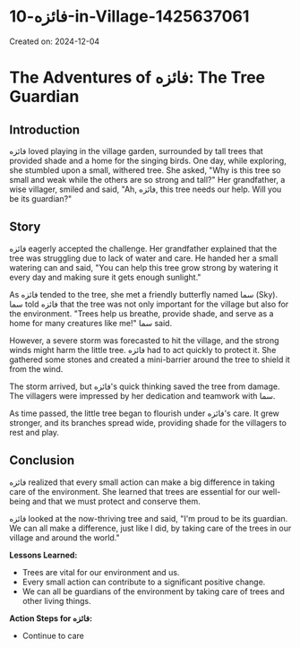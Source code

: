 # فائزه-10-in-Village-1425637061

Created on: 2024-12-04

**The Adventures of فائزه: The Tree Guardian**
=============================================

**Introduction**
---------------

فائزه loved playing in the village garden, surrounded by tall trees that provided shade and a home for the singing birds. One day, while exploring, she stumbled upon a small, withered tree. She asked, "Why is this tree so small and weak while the others are so strong and tall?" Her grandfather, a wise villager, smiled and said, "Ah, فائزه, this tree needs our help. Will you be its guardian?"

**Story**
--------

فائزه eagerly accepted the challenge. Her grandfather explained that the tree was struggling due to lack of water and care. He handed her a small watering can and said, "You can help this tree grow strong by watering it every day and making sure it gets enough sunlight."

As فائزه tended to the tree, she met a friendly butterfly named سما (Sky). سما told فائزه that the tree was not only important for the village but also for the environment. "Trees help us breathe, provide shade, and serve as a home for many creatures like me!" سما said.

However, a severe storm was forecasted to hit the village, and the strong winds might harm the little tree. فائزه had to act quickly to protect it. She gathered some stones and created a mini-barrier around the tree to shield it from the wind.

The storm arrived, but فائزه's quick thinking saved the tree from damage. The villagers were impressed by her dedication and teamwork with سما.

As time passed, the little tree began to flourish under فائزه's care. It grew stronger, and its branches spread wide, providing shade for the villagers to rest and play.

**Conclusion**
--------------

فائزه realized that every small action can make a big difference in taking care of the environment. She learned that trees are essential for our well-being and that we must protect and conserve them.

 فائزه looked at the now-thriving tree and said, "I'm proud to be its guardian. We can all make a difference, just like I did, by taking care of the trees in our village and around the world."

**Lessons Learned:**

* Trees are vital for our environment and us.
* Every small action can contribute to a significant positive change.
* We can all be guardians of the environment by taking care of trees and other living things.

**Action Steps for فائزه:**

* Continue to care